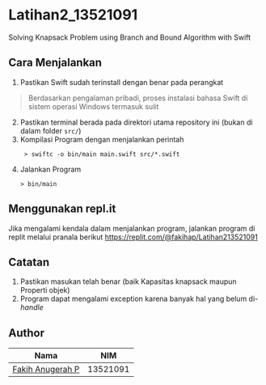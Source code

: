 # Latihan2_13521091
 Solving Knapsack Problem using Branch and Bound Algorithm with Swift

## Cara Menjalankan
1. Pastikan Swift sudah terinstall dengan benar pada perangkat
> Berdasarkan pengalaman pribadi, proses instalasi bahasa Swift di sistem operasi Windows termasuk sulit
2. Pastikan terminal berada pada direktori utama repository ini (bukan di dalam folder `src/`)
3. Kompilasi Program dengan menjalankan perintah
   ```shell
    > swiftc -o bin/main main.swift src/*.swift
   ```
4. Jalankan Program
    ```shell
    > bin/main
   ```
   
## Menggunakan repl.it
Jika mengalami kendala dalam menjalankan program, jalankan program di replit melalui pranala berikut
https://replit.com/@fakihap/Latihan213521091

## Catatan
1. Pastikan masukan telah benar (baik Kapasitas knapsack maupun Properti objek)
2. Program dapat mengalami exception karena banyak hal yang belum di-*handle*

## Author
| Nama | NIM|
|---|---|
[Fakih Anugerah P](https://github.com/fakihap/) |13521091|
